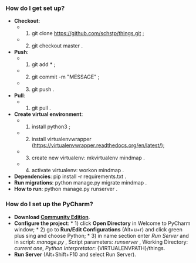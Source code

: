 ### How do I get set up? ###

* **Checkout**:
	* 1) git clone https://github.com/schstp/things.git ;
	* 2) git checkout master .
* **Push**:
	* 1) git add * ;
	* 2) git commit -m "MESSAGE" ;
	* 3) git push .
* **Pull**:
	* 1) git pull .
* **Create virtual environment**:
	* 1) install python3 ;
	* 2) install virtualenvwrapper (https://virtualenvwrapper.readthedocs.org/en/latest/);
	* 3) create new virtualenv: mkvirtualenv mindmap .
	* 4) activate virtualenv: workon mindmap .
* **Dependencies**: pip install -r requirements.txt .
* **Run migrations**: python manage.py migrate mindmap .
* **How to run**: python manage.py runserver .

### How do I set up the PyCharm? ###
* **Download [Community Edition](https://www.jetbrains.com/pycharm/download/)**.
* **Configure the project**:
      * 1) click **Open Directory** in Welcome to PyCharm window;
      * 2) go to **Run/Edit Configurations** (Alt+u+r) and click green plus sing and choose Python;
      * 3) in name section enter *Run Server* and in script: *manage.py* , Script parameters: *runserver* , Working Directory: *current one*, *Python Interpretator*: {VIRTUALENVPATH}/things.
*  **Run Server** (Alt+Shift+F10 and select Run Server).
